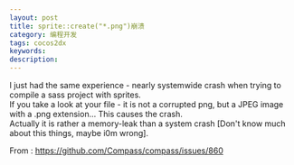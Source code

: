 ```yaml
---
layout: post
title: sprite::create("*.png")崩溃
category: 编程开发
tags: cocos2dx
keywords: 
description: 
---
```


I just had the same experience - nearly systemwide crash when trying to
compile a sass project with sprites.\
 If you take a look at your file - it is not a corrupted png, but a JPEG
image with a .png extension... This causes the crash.\
 Actually it is rather a memory-leak than a system crash [Don't know
much about this things, maybe i0m wrong].

From : <https://github.com/Compass/compass/issues/860>






